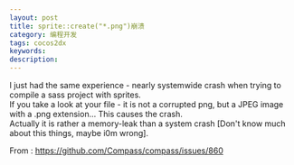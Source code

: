 ```yaml
---
layout: post
title: sprite::create("*.png")崩溃
category: 编程开发
tags: cocos2dx
keywords: 
description: 
---
```


I just had the same experience - nearly systemwide crash when trying to
compile a sass project with sprites.\
 If you take a look at your file - it is not a corrupted png, but a JPEG
image with a .png extension... This causes the crash.\
 Actually it is rather a memory-leak than a system crash [Don't know
much about this things, maybe i0m wrong].

From : <https://github.com/Compass/compass/issues/860>






